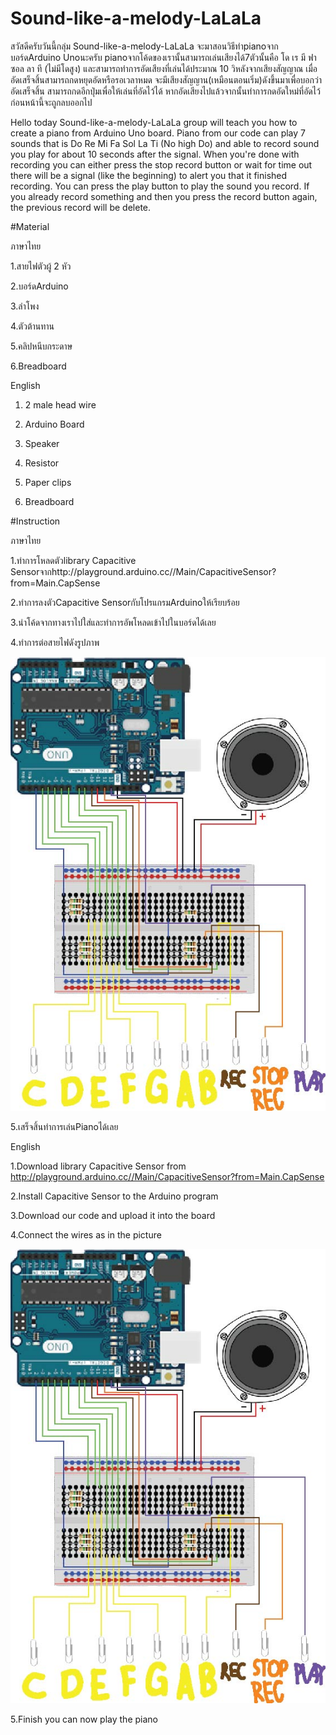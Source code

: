 # Sound-like-a-melody-LaLaLa
สวัสดีครับวันนี้กลุ่ม Sound-like-a-melody-LaLaLa จะมาสอนวิธีทำpianoจากบอร์ดArduino Unoนะครับ pianoจากโค้ดของเรานั้นสามารถเล่นเสียงได้7ตัวนั้นคือ โด เร มี ฟา 
ซอล ลา ที (ไม่มีโดสูง) และสามารถทำการอัดเสียงที่เล่นได้ประมาณ 10 วิหลังจากเสียงสัญญาณ เมื่ออัดเสร็จสิ้นสามารถกดหยุดอัดหรือรอเวลาหมด จะมีเสียงสัญญาน(เหมือนตอนเริ่ม)ดังขึ้นมาเพื่อบอกว่าอัดเสร็จสิ้น สามารถกดอีกปุ่มเพื่อให้เล่นที่อัดไว้ได้ หากอัดเสียงไปแล้วจากนั้นทำการกดอัดใหม่ที่อัดไว้ก่อนหน้านี้จะถูกลบออกไป

Hello today Sound-like-a-melody-LaLaLa group will teach you how to create a piano from Arduino Uno board. Piano from our code can play 7 sounds that is Do Re Mi Fa Sol La Ti (No high Do) and able to record sound you play for about 10 seconds after the signal. When you're done with recording you can either press the stop record button or wait for time out there will be a signal (like the beginning) to alert you that it finished recording. You can press the play button to play the sound you record. If you already record something and then you press the record button again, the previous record will be delete.

#Material

ภาษาไทย

1.สายไฟตัวผู้ 2 หัว

2.บอร์ดArduino

3.ลำโพง

4.ตัวต้านทาน

5.คลิปหนีบกระดาษ

6.Breadboard

English

1. 2 male head wire

2. Arduino Board

3. Speaker

4. Resistor

5. Paper clips

6. Breadboard

#Instruction

ภาษาไทย

1.ทำการโหลดตัวlibrary Capacitive Sensorจากhttp://playground.arduino.cc//Main/CapacitiveSensor?from=Main.CapSense

2.ทำการลงตัวCapacitive SensorกับโปรแกรมArduinoให้เรียบร้อย

3.นำโค้ดจากทางเราไปใส่และทำการอัพโหลดเข้าไปในบอร์ดได้เลย

4.ทำการต่อสายไฟดังรูปภาพ

![](Instructionfixed.jpg)

5.เสร็จสิ้นทำการเล่นPianoได้เลย

English

1.Download library Capacitive Sensor from http://playground.arduino.cc//Main/CapacitiveSensor?from=Main.CapSense

2.Install Capacitive Sensor to the Arduino program

3.Download our code and upload it into the board

4.Connect the wires as in the picture

![](Instructionfixed.jpg)

5.Finish you can now play the piano
